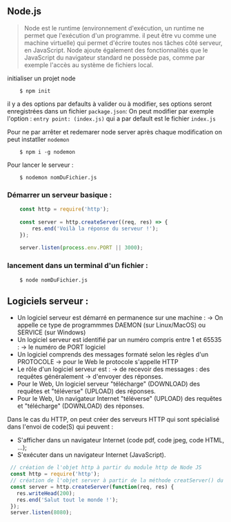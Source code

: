 Node.js
-
> Node est le runtime (environnement d'exécution, un runtime ne permet que l'exécution d'un programme. il peut être vu comme une machine virtuelle) qui permet d'écrire toutes nos tâches côté serveur, en JavaScript.
> Node ajoute également des fonctionnalités que le JavaScript du navigateur standard ne possède pas,
> comme par exemple l'accès au système de fichiers local.

initialiser un projet node 
````shell script
    $ npm init
````
il y  a des options par defaults à valider ou à modifier, ses options seront enregistrées dans un fichier ``package.json``:
On peut modifier par exemple l'option : ``entry point: (index.js)`` qui a par default est le fichier ``index.js``

Pour ne par arrêter et redemarer node server après chaque modification on peut instatller ``nodemon``
````shell script
    $ npm i -g nodemon
````
Pour lancer le serveur :
````shell script
    $ nodemon nomDuFichier.js
````
### Démarrer un serveur basique :
````javascript
    const http = require('http');
    
    const server = http.createServer((req, res) => {
        res.end('Voilà la réponse du serveur !');
    });
    
    server.listen(process.env.PORT || 3000);
````

### lancement dans un terminal d'un fichier :
````shell script
    $ node nomDuFichier.js
````


 
   Logiciels serveur :
 -
   - Un logiciel serveur est démarré en permanence sur une machine :
     -> On appelle ce type de programmmes DAEMON (sur Linux/MacOS) ou SERVICE (sur Windows)
   - Un logiciel serveur est identifié par un numéro compris entre 1 et 65535 :
     -> le numéro de PORT logiciel
   - Un logiciel comprends des messages formaté selon les règles d'un PROTOCOLE
     -> pour le Web le protocole s'appelle HTTP
   - Le rôle d'un logiciel serveur est :
     -> de recevoir des messages : des requêtes généralement
     -> d'envoyer des réponses.
   - Pour le Web, Un logiciel serveur "télécharge" (DOWNLOAD) des requêtes et "téléverse" (UPLOAD) des réponses.
   - Pour le Web, Un navigateur Internet "téléverse" (UPLOAD) des requêtes et "télécharge" (DOWNLOAD) des réponses.
   
  
   Dans le cas du HTTP, on peut créer des serveurs HTTP qui sont spécialisé dans l'envoi de code(S) qui peuvent :
   - S'afficher dans un navigateur Internet (code pdf, code jpeg, code HTML, ...);
   - S'exécuter dans un navigateur Internet (JavaScript).
   
   ````javascript
    // création de l'objet http à partir du module http de Node JS    
    const http = require('http');
    // création de l'objet server à partir de la méthode creatServer() du module http
    const server = http.createServer(function(req, res) {
      res.writeHead(200);
      res.end('Salut tout le monde !');
    });
    server.listen(8080);
````
   